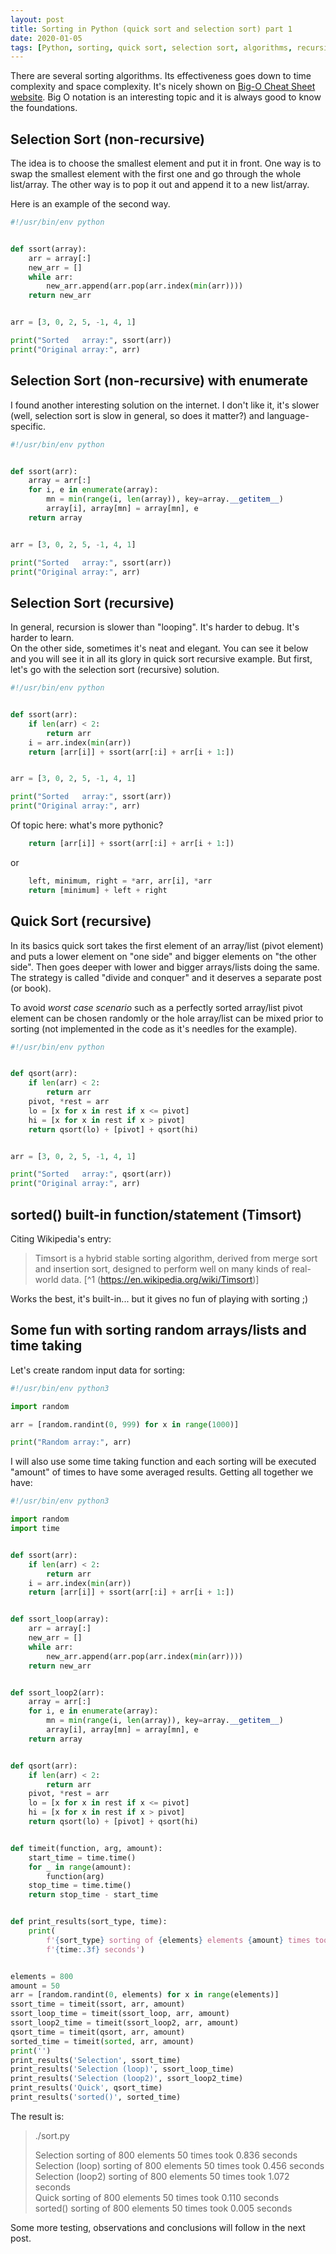 ```yaml
---
layout: post
title: Sorting in Python (quick sort and selection sort) part 1 
date: 2020-01-05
tags: [Python, sorting, quick sort, selection sort, algorithms, recursion]
---
```


There are several sorting algorithms. Its effectiveness goes down to time complexity and space complexity. It's nicely shown on [Big-O Cheat Sheet website](https://www.bigocheatsheet.com). Big O notation is an interesting topic and it is always good to know the foundations.

## Selection Sort (non-recursive)

The idea is to choose the smallest element and put it in front. One way is to swap the smallest element with the first one and go through the whole list/array. The other way is to pop it out and append it to a new list/array.

Here is an example of the second way.

```python
#!/usr/bin/env python


def ssort(array):
	arr = array[:]
	new_arr = []
	while arr:
		new_arr.append(arr.pop(arr.index(min(arr))))
	return new_arr


arr = [3, 0, 2, 5, -1, 4, 1]

print("Sorted   array:", ssort(arr))
print("Original array:", arr)
```

## Selection Sort (non-recursive) with enumerate

I found another interesting solution on the internet. I don't like it, it's slower (well, selection sort is slow in general, so does it matter?) and language-specific.

```python
#!/usr/bin/env python


def ssort(arr):
	array = arr[:]
	for i, e in enumerate(array):
		mn = min(range(i, len(array)), key=array.__getitem__)
		array[i], array[mn] = array[mn], e
	return array


arr = [3, 0, 2, 5, -1, 4, 1]

print("Sorted   array:", ssort(arr))
print("Original array:", arr)
```

## Selection Sort (recursive)

In general, recursion is slower than "looping". It's harder to debug. It's harder to learn.  
On the other side, sometimes it's neat and elegant. You can see it below and you will see it in all its glory in quick sort recursive example. But first, let's go with the selection sort (recursive) solution.

```python
#!/usr/bin/env python


def ssort(arr):
	if len(arr) < 2:
		return arr
	i = arr.index(min(arr))
	return [arr[i]] + ssort(arr[:i] + arr[i + 1:])


arr = [3, 0, 2, 5, -1, 4, 1]

print("Sorted   array:", ssort(arr))
print("Original array:", arr)
```

Of topic here: what's more pythonic?

```python
	return [arr[i]] + ssort(arr[:i] + arr[i + 1:])
```

or

```python
	left, minimum, right = *arr, arr[i], *arr
	return [minimum] + left + right
```

## Quick Sort (recursive)

In its basics quick sort takes the first element of an array/list (pivot element) and puts a lower element on "one side" and bigger elements on "the other side". Then goes deeper with lower and bigger arrays/lists doing the same. The strategy is called "divide and conquer" and it deserves a separate post (or book).

To avoid *worst case scenario* such as a perfectly sorted array/list pivot element can be chosen randomly or the hole array/list can be mixed prior to sorting (not implemented in the code as it's needles for the example).

```python
#!/usr/bin/env python


def qsort(arr):
	if len(arr) < 2:
		return arr
	pivot, *rest = arr
	lo = [x for x in rest if x <= pivot]
	hi = [x for x in rest if x > pivot]
	return qsort(lo) + [pivot] + qsort(hi)


arr = [3, 0, 2, 5, -1, 4, 1]

print("Sorted   array:", qsort(arr))
print("Original array:", arr)
```

## sorted() built-in function/statement (Timsort)

Citing Wikipedia's entry:  
> Timsort is a hybrid stable sorting algorithm, derived from merge sort and insertion sort, designed to perform well on many kinds of real-world data. [^1 (https://en.wikipedia.org/wiki/Timsort)]

Works the best, it's built-in... but it gives no fun of playing with sorting ;)

## Some fun with sorting random arrays/lists and time taking

Let's create random input data for sorting:

```python
#!/usr/bin/env python3

import random

arr = [random.randint(0, 999) for x in range(1000)]

print("Random array:", arr)
```

I will also use some time taking function and each sorting will be executed "amount" of times to have some averaged results. Getting all together we have:

```python
#!/usr/bin/env python3

import random
import time


def ssort(arr):
	if len(arr) < 2:
		return arr
	i = arr.index(min(arr))
	return [arr[i]] + ssort(arr[:i] + arr[i + 1:])


def ssort_loop(array):
	arr = array[:]
	new_arr = []
	while arr:
		new_arr.append(arr.pop(arr.index(min(arr))))
	return new_arr


def ssort_loop2(arr):
	array = arr[:]
	for i, e in enumerate(array):
		mn = min(range(i, len(array)), key=array.__getitem__)
		array[i], array[mn] = array[mn], e
	return array


def qsort(arr):
	if len(arr) < 2:
		return arr
	pivot, *rest = arr
	lo = [x for x in rest if x <= pivot]
	hi = [x for x in rest if x > pivot]
	return qsort(lo) + [pivot] + qsort(hi)


def timeit(function, arg, amount):
	start_time = time.time()
	for _ in range(amount):
		function(arg)
	stop_time = time.time()
	return stop_time - start_time


def print_results(sort_type, time):
	print(
		f'{sort_type} sorting of {elements} elements {amount} times took',
		f'{time:.3f} seconds')


elements = 800
amount = 50
arr = [random.randint(0, elements) for x in range(elements)]
ssort_time = timeit(ssort, arr, amount)
ssort_loop_time = timeit(ssort_loop, arr, amount)
ssort_loop2_time = timeit(ssort_loop2, arr, amount)
qsort_time = timeit(qsort, arr, amount)
sorted_time = timeit(sorted, arr, amount)
print('')
print_results('Selection', ssort_time)
print_results('Selection (loop)', ssort_loop_time)
print_results('Selection (loop2)', ssort_loop2_time)
print_results('Quick', qsort_time)
print_results('sorted()', sorted_time)
```

The result is:

> ./sort.py 
> 
> Selection sorting of 800 elements 50 times took 0.836 seconds  
> Selection (loop) sorting of 800 elements 50 times took 0.456 seconds  
> Selection (loop2) sorting of 800 elements 50 times took 1.072 seconds  
> Quick sorting of 800 elements 50 times took 0.110 seconds  
> sorted() sorting of 800 elements 50 times took 0.005 seconds  

Some more testing, observations and conclusions will follow in the next post.
